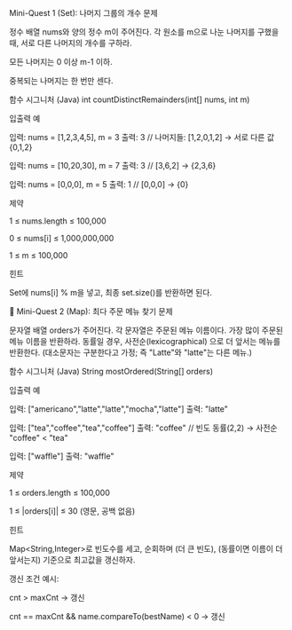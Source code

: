 Mini-Quest 1 (Set): 나머지 그룹의 개수
문제

정수 배열 nums와 양의 정수 m이 주어진다.
각 원소를 m으로 나눈 나머지를 구했을 때, 서로 다른 나머지의 개수를 구하라.

모든 나머지는 0 이상 m-1 이하.

중복되는 나머지는 한 번만 센다.

함수 시그니처 (Java)
int countDistinctRemainders(int[] nums, int m)

입출력 예

입력: nums = [1,2,3,4,5], m = 3
출력: 3 // 나머지들: [1,2,0,1,2] → 서로 다른 값 {0,1,2}

입력: nums = [10,20,30], m = 7
출력: 3 // [3,6,2] → {2,3,6}

입력: nums = [0,0,0], m = 5
출력: 1 // [0,0,0] → {0}

제약

1 ≤ nums.length ≤ 100,000

0 ≤ nums[i] ≤ 1,000,000,000

1 ≤ m ≤ 100,000

힌트

Set<Integer>에 nums[i] % m을 넣고, 최종 set.size()를 반환하면 된다.

🧩 Mini-Quest 2 (Map): 최다 주문 메뉴 찾기
문제

문자열 배열 orders가 주어진다. 각 문자열은 주문된 메뉴 이름이다.
가장 많이 주문된 메뉴 이름을 반환하라.
동률일 경우, 사전순(lexicographical) 으로 더 앞서는 메뉴를 반환한다.
(대소문자는 구분한다고 가정; 즉 "Latte"와 "latte"는 다른 메뉴.)

함수 시그니처 (Java)
String mostOrdered(String[] orders)

입출력 예

입력: ["americano","latte","latte","mocha","latte"]
출력: "latte"

입력: ["tea","coffee","tea","coffee"]
출력: "coffee" // 빈도 동률(2,2) → 사전순 "coffee" < "tea"

입력: ["waffle"]
출력: "waffle"

제약

1 ≤ orders.length ≤ 100,000

1 ≤ |orders[i]| ≤ 30 (영문, 공백 없음)

힌트

Map<String,Integer>로 빈도수를 세고,
순회하며 (더 큰 빈도), (동률이면 이름이 더 앞서는지) 기준으로 최고값을 갱신하자.

갱신 조건 예시:

cnt > maxCnt → 갱신

cnt == maxCnt && name.compareTo(bestName) < 0 → 갱신
